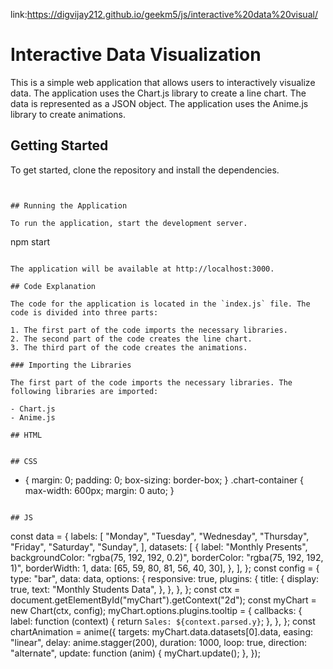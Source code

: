 link:https://digvijay212.github.io/geekm5/js/interactive%20data%20visual/
# Interactive Data Visualization

This is a simple web application that allows users to interactively visualize data. The application uses the Chart.js library to create a line chart. The data is represented as a JSON object. The application uses the Anime.js library to create animations.

## Getting Started

To get started, clone the repository and install the dependencies.

```


## Running the Application

To run the application, start the development server.

```

npm start

```

The application will be available at http://localhost:3000.

## Code Explanation

The code for the application is located in the `index.js` file. The code is divided into three parts:

1. The first part of the code imports the necessary libraries.
2. The second part of the code creates the line chart.
3. The third part of the code creates the animations.

### Importing the Libraries

The first part of the code imports the necessary libraries. The following libraries are imported:

- Chart.js
- Anime.js

## HTML

```
<!DOCTYPE html>
<html lang="en">
  <head>
    <meta charset="UTF-8" />
    <meta name="viewport" content="width=device-width, initial-scale=1.0" />
    <title>Interactive Data Visualization</title>
    <link rel="stylesheet" href="index.css" />
  </head>
  <body>
    <div class="chart-container">
      <canvas id="myChart"></canvas>
    </div>
    <script src="https://cdnjs.cloudflare.com/ajax/libs/Chart.js/3.7.0/chart.min.js"></script>
    <script src="https://cdnjs.cloudflare.com/ajax/libs/animejs/3.2.1/anime.min.js"></script>
    <script src="index.js"></script>
  </body>
</html>

```

## CSS

```
* {
  margin: 0;
  padding: 0;
  box-sizing: border-box;
}
.chart-container {
  max-width: 600px;
  margin: 0 auto;
}



```

## JS

```
const data = {
  labels: [
    "Monday",
    "Tuesday",
    "Wednesday",
    "Thursday",
    "Friday",
    "Saturday",
    "Sunday",
  ],
  datasets: [
    {
      label: "Monthly Presents",
      backgroundColor: "rgba(75, 192, 192, 0.2)",
      borderColor: "rgba(75, 192, 192, 1)",
      borderWidth: 1,
      data: [65, 59, 80, 81, 56, 40, 30],
    },
  ],
};
const config = {
  type: "bar",
  data: data,
  options: {
    responsive: true,
    plugins: {
      title: {
        display: true,
        text: "Monthly Students Data",
      },
    },
  },
};
const ctx = document.getElementById("myChart").getContext("2d");
const myChart = new Chart(ctx, config);
myChart.options.plugins.tooltip = {
  callbacks: {
    label: function (context) {
      return `Sales: ${context.parsed.y}`;
    },
  },
};
const chartAnimation = anime({
  targets: myChart.data.datasets[0].data,
  easing: "linear",
  delay: anime.stagger(200),
  duration: 1000,
  loop: true,
  direction: "alternate",
  update: function (anim) {
    myChart.update();
  },
});

```

